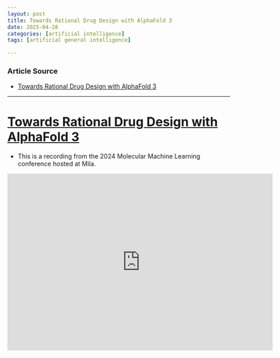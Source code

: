 ```yaml
---
layout: post
title: Towards Rational Drug Design with AlphaFold 3  
date: 2025-04-28
categories: [artificial intelligence]
tags: [artificial general intelligence]

---
```


### Article Source


* [Towards Rational Drug Design with AlphaFold 3](https://www.youtube.com/watch?v=AE35XCN5NuU)

---


# [Towards Rational Drug Design with AlphaFold 3](https://www.youtube.com/watch?v=AE35XCN5NuU)

* This is a recording from the 2024 Molecular Machine Learning conference hosted at Mila. 

<iframe width="600" height="400" src="https://www.youtube.com/embed/AE35XCN5NuU?si=dMgVMds9JbRZt64I" title="YouTube video player" frameborder="0" allow="accelerometer; autoplay; clipboard-write; encrypted-media; gyroscope; picture-in-picture; web-share" referrerpolicy="strict-origin-when-cross-origin" allowfullscreen></iframe>